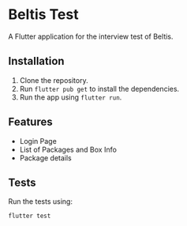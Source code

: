 # Beltis Test

A Flutter application for the interview test of Beltis.

## Installation

1. Clone the repository.
2. Run `flutter pub get` to install the dependencies.
3. Run the app using `flutter run`.

## Features

- Login Page
- List of Packages and Box Info
- Package details

## Tests

Run the tests using:
```sh  
flutter test